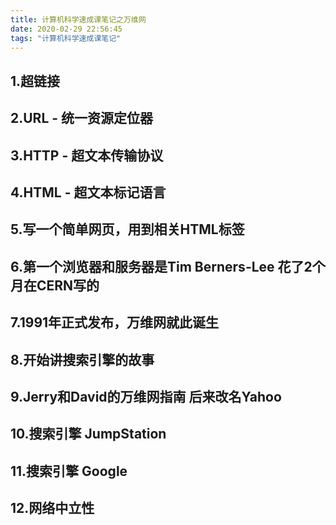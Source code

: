 ```yaml
---
title: 计算机科学速成课笔记之万维网
date: 2020-02-29 22:56:45
tags: "计算机科学速成课笔记"
---
```


## 1.超链接

## 2.URL - 统一资源定位器
<!--more-->

## 3.HTTP - 超文本传输协议

## 4.HTML - 超文本标记语言

## 5.写一个简单网页，用到相关HTML标签

## 6.第一个浏览器和服务器是Tim Berners-Lee 花了2个月在CERN写的

## 7.1991年正式发布，万维网就此诞生

## 8.开始讲搜索引擎的故事

## 9.Jerry和David的万维网指南 后来改名Yahoo

## 10.搜索引擎 JumpStation

## 11.搜索引擎 Google

## 12.网络中立性